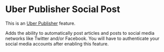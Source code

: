 # Uber Publisher Social Post

This is an [Uber Publisher](https://www.drupal.org/project/uber_publisher)
 feature.

Adds the ability to automatically post articles and posts to social media
 networks like Twitter and/or Facebook. You will have to authenticate your
 social media accounts after enabling this feature.
